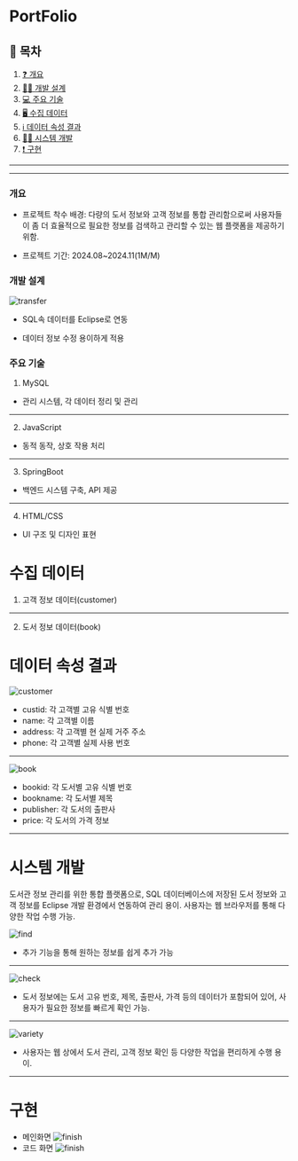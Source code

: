 # PortFolio


## 📒 목차

1. [❓ 개요](#❓-1.-개요)
2. [🕵️‍♂️ 개발 설계](#🕵️‍♂️-2.-개발-설계)
3. [💻 주요 기술](#💻-3.-주요-기술)
4. [🖥️ 수집 데이터](#🖥️-4.-수집-데이터)
5. [ℹ️ 데이터 속성 결과](#ℹ️-5.-데이터-속성-결과)
6. [👨‍💻 시스템 개발](#👨‍💻-6.-시스템-개발)
7. [❗ 구현](#❗-7.-구현)


-----
-----
### 개요
- 프로젝트 착수 배경: 다량의 도서 정보와 고객 정보를 통합 관리함으로써 사용자들이 좀 더 효율적으로 필요한 정보를 검색하고 관리할 수 있는 웹 플랫폼을 제공하기 위함.

- 프로젝트 기간: 2024.08~2024.11(1M/M)

### 개발 설계
![transfer](/transfer.png)
- SQL속 데이터를 Eclipse로 연동 

- 데이터 정보 수정 용이하게 적용
### 주요 기술
1. MySQL
- 관리 시스템, 각 데이터 정리 및 관리
---
2. JavaScript
- 동적 동작, 상호 작용 처리
---
3. SpringBoot
- 백엔드 시스템 구축, API 제공
---
4. HTML/CSS
- UI 구조 및 디자인 표현

# 수집 데이터
1. 고객 정보 데이터(customer)
----------
2. 도서 정보 데이터(book)



# 데이터 속성 결과
![customer](/image%20copy.png)
-  custid: 각 고객별 고유 식별 번호
-  name: 각 고객별 이름
-  address: 각 고객별 현 실제 거주 주소
-  phone: 각 고객별 실제 사용 번호
---
![book](/image.png)
-  bookid: 각 도서별 고유 식별 번호
-  bookname: 각 도서별 제목
-  publisher: 각 도서의 출판사
-  price: 각 도서의 가격 정보
-----
# 시스템 개발
 도서관 정보 관리를 위한 통합 플랫폼으로, SQL 데이터베이스에 저장된 도서 정보와 고객 정보를 Eclipse 개발 환경에서 연동하여 관리 용이. 사용자는 웹 브라우저를 통해 다양한 작업 수행 가능.

 ![find](/find.png)
- 추가 기능을 통해 원하는 정보를 쉽게 추가 가능 
-----
![check](/check.png)
- 도서 정보에는 도서 고유 번호, 제목, 출판사, 가격 등의 데이터가 포함되어 있어, 사용자가 필요한 정보를 빠르게 확인 가능.
-----
![variety](/variety.png)
-  사용자는 웹 상에서 도서 관리, 고객 정보 확인 등 다양한 작업을 편리하게 수행 용이.

-----
# 구현
- 메인화면
![finish](/finish.png)
- 코드 화면
![finish](/finish2.png)

